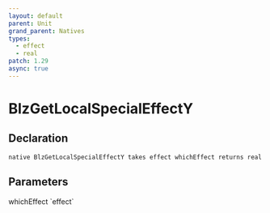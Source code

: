 ```yaml
---
layout: default
parent: Unit
grand_parent: Natives
types:
  - effect
  - real
patch: 1.29
async: true
---
```


# BlzGetLocalSpecialEffectY

## Declaration

```
native BlzGetLocalSpecialEffectY takes effect whichEffect returns real
```

## Parameters
<dl>
  <dt>whichEffect `effect`</dt>
  <dd></dd>
</dl>